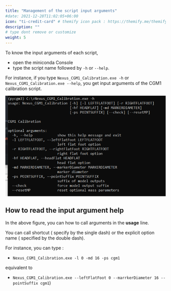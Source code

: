```yaml
---
title: "Management of the script input arguments"
#date: 2021-12-28T11:02:05+06:00
icon: "ti-credit-card" # themify icon pack : https://themify.me/themify-icons
description: ""
# type dont remove or customize
weight: 5
---
```


To know the input arguments of each script,

* open the miniconda Console
* type the script name followed by `-h` or `--help`.

For instance, if you type `Nexus_CGM1_Calibration.exe -h` or `Nexus_CGM1_Calibration.exe --help`, you get input arguments of the CGM1 calibration script.

![image](nexusCGM1arguments.png)


## How to read the input argument help

In the above figure, you can how to call arguments in the **usage** line.

You can call shortcut ( specify by the single dash) or the explicit option name ( specified by the double dash).

For instance, you can type :

* `Nexus_CGM1_Calibration.exe -l 0 -md 16 -ps cgm1`

equivalent to

* `Nexus_CGM1_Calibration.exe --leftFlatFoot 0 --marrkerDiameter 16 --pointSuffix cgm1`)


 
